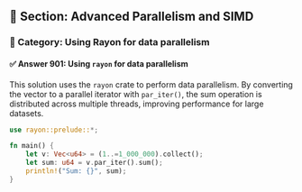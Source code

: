 ## 📘 Section: Advanced Parallelism and SIMD
### 🔹 Category: Using Rayon for data parallelism
#### ✅ Answer 901: Using `rayon` for data parallelism

This solution uses the `rayon` crate to perform data parallelism. By converting the vector to a parallel iterator with `par_iter()`, the sum operation is distributed across multiple threads, improving performance for large datasets.

```rust
use rayon::prelude::*;

fn main() {
    let v: Vec<u64> = (1..=1_000_000).collect();
    let sum: u64 = v.par_iter().sum();
    println!("Sum: {}", sum);
}
```
